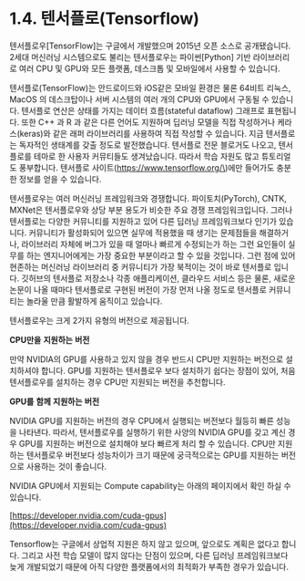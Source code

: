 # 1.4.    텐서플로\(Tensorflow\)

  
텐서플로우\[TensorFlow\]는 구글에서 개발했으며 2015년 오픈 소스로 공개됐습니다. 2세대 머신러닝 시스템으로도 불리는 텐서플로우는 파이썬\[Python\] 기반 라이브러리로 여러 CPU 및 GPU와 모든 플랫폼, 데스크톱 및 모바일에서 사용할 수 있습니다.

텐서플로\(TensorFlow\)는 안드로이드와  iOS같은 모바일 환경은 물론 64비트 리눅스, MacOS 의 데스크탑이나 서버 시스템의 여러 개의 CPU와 GPU에서 구동될 수 있습니다. 텐서플로 연산은 상태를 가지는 데이터 흐름\(stateful dataflow\) 그래프로 표현됩니다. 또한 C++ 과 R 과 같은 다른 언어도 지원하며 딥러닝 모델을 직접 작성하거나 케라스\(keras\)와 같은 래퍼 라이브러리를 사용하여 직접 작성할 수 있습니다. 지금 텐서플로는 독자적인 생태계를 갖출 정도로 발전했습니다. 텐서플로 전문 블로거도 나오고, 텐서플로를 테마로 한 사용자 커뮤티들도 생겨났습니다. 따라서 학습 자원도 많고 튜토리얼도 풍부합니다. 텐서플로 사이트\(https://www.tensorflow.org/\)에만 들어가도 충분한 정보를 얻을 수 있습니다.

텐서플로우는 여러 머신러닝 프레임워크와 경쟁합니다. 파이토치\(PyTorch\), CNTK, MXNet은 텐서플로우와 상당 부분 용도가 비슷한 주요 경쟁 프레임워크입니다. 그러나 텐서플로는 다양한 커뮤니티를 지원하고 있어 다른 딥러닝 프레임워크보다 인기가 있습니다. 커뮤니티가 활성화되어 있으면 실무에 적용했을 때 생기는 문제점들을 해결하거나, 라이브러리 자체에 버그가 있을 때 얼마나 빠르게 수정되는가 하는 그런 요인들이 실무를 하는 엔지니어에게는 가장 중요한 부분이라고 할 수 있을 것입니다. 그런 점에 있어 현존하는 머신러닝 라이브러리 중 커뮤니티가 가장 북적이는 것이 바로 텐서플로 입니다. 깃허브의 텐서플로 저장소나 각종 애플리케이션, 클라우드 서비스 등은 물론, 새로운 논문이 나올 때마다 텐서플로로 구현된 버전이 가장 먼저 나올 정도로 텐서플로 커뮤니티는 놀라울 만큼 활발하게 움직이고 있습니다.

텐서플로우는 크게 2가지 유형의 버전으로 제공됩니다.

**CPU만을** **지원하는** **버전**

만약 NVIDIA의 GPU를 사용하고 있지 않을 경우 반드시 CPU만 지원하는 버전으로 설치하셔야 합니다. GPU를 지원하는 텐서플로우 보다 설치하기 쉽다는 장점이 있어, 처음 텐서플로우를 설치하는 경우 CPU만 지원되는 버전을 추천합니다.

**GPU를** **함께** **지원하는** **버전**

NVIDIA GPU를 지원하는 버전의 경우 CPU에서 실행되는 버전보다 월등히 빠른 성능을 나타낸다. 따라서, 텐서플로우를 실행하기 위한 사양의 NVIDIA GPU를 갖고 계신 경우 GPU를 지원하는 버전으로 설치해야 보다 빠르게 처리 할 수 있습니다. CPU만 지원하는 텐서플로우 버전보다 성능차이가 크기 때문에 궁극적으로는 GPU를 지원하는 버전으로 사용하는 것이 좋습니다.

NVIDIA GPU에서 지원되는 Compute capability는 아래의 페이지에서 확인 하실 수 있습니다.

[https://developer.nvidia.com/cuda-gpus](https://developer.nvidia.com/cuda-gpus)

Tensorflow는 구글에서 상업적 지원은 하지 않고 있으며, 앞으로도 계획은 없다고 합니다. 그리고 사전 학습 모델이 많지 않다는 단점이 있으며, 다른 딥러닝 프레임워크보다 늦게 개발되었기 때문에 아직 다양한 플랫폼에서의 최적화가 부족한 경우가 있습니다.

